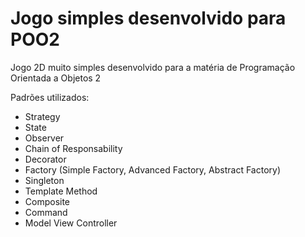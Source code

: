 # Jogo simples desenvolvido para POO2

Jogo 2D muito simples desenvolvido para a matéria de Programação Orientada a Objetos 2

Padrões utilizados:
* Strategy
* State
* Observer
* Chain of Responsability
* Decorator
* Factory (Simple Factory, Advanced Factory, Abstract Factory)
* Singleton
* Template Method
* Composite
* Command
* Model View Controller
